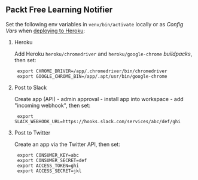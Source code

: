 ## Packt Free Learning Notifier 

Set the following env variables in `venv/bin/activate` locally or as _Config Vars_ when [deploying to Heroku](https://devcenter.heroku.com/articles/git):

1. Heroku

	Add Heroku `heroku/chromedriver` and `heroku/google-chrome` _buildpacks_, then set:

		export CHROME_DRIVER=/app/.chromedriver/bin/chromedriver
		export GOOGLE_CHROME_BIN=/app/.apt/usr/bin/google-chrome

2. Post to Slack

	Create app (API) - admin approval - install app into workspace - add "incoming webhook", then set:

		export SLACK_WEBHOOK_URL=https://hooks.slack.com/services/abc/def/ghi


3. Post to Twitter

	Create an app via the Twitter API, then set:

		export CONSUMER_KEY=abc
		export CONSUMER_SECRET=def
		export ACCESS_TOKEN=ghi
		export ACCESS_SECRET=jkl
